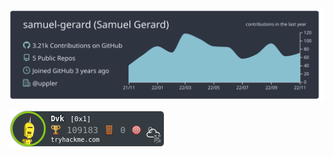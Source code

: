 [![](https://raw.githubusercontent.com/samuel-gerard/samuel-gerard/master/profile-summary-card-output/nord_dark/0-profile-details.svg)](https://github.com/vn7n24fzkq/github-profile-summary-cards)

![tryhackme stats](https://raw.githubusercontent.com/samuel-gerard/samuel-gerard/master/assets/thm_propic.png)
